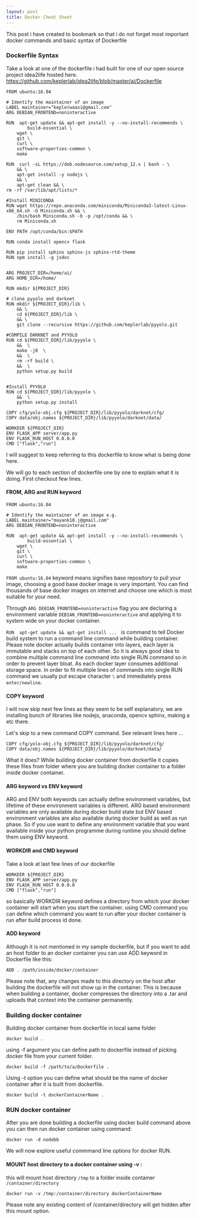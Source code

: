```yaml
---
layout: post
title: Docker Cheat Sheet
---
```


This post i have created to bookmark so that i do not forget most important docker commands and basic syntax of Dockerfile



### Dockerfile Syntax
Take a look at one of the dockerfile i had built for one of our open source project idea2life 
hosted here. 
https://github.com/keplerlab/idea2life/blob/master/ai/Dockerfile

```
FROM ubuntu:16.04

# Identify the maintainer of an image
LABEL maintainer="keplerwaasi@gmail.com"
ARG DEBIAN_FRONTEND=noninteractive

RUN  apt-get update && apt-get install -y --no-install-recommends \
        build-essential \
	wget \
    git \
    curl \
    software-properties-common \
	make 

RUN  curl -sL https://deb.nodesource.com/setup_12.x | bash - \
    && \
    apt-get install -y nodejs \
    && \
    apt-get clean && \
rm -rf /var/lib/apt/lists/*

#Install MINICONDA
RUN wget https://repo.anaconda.com/miniconda/Miniconda3-latest-Linux-x86_64.sh -O Miniconda.sh && \
	/bin/bash Miniconda.sh -b -p /opt/conda && \
	rm Miniconda.sh

ENV PATH /opt/conda/bin:$PATH

RUN conda install opencv flask

RUN pip install sphinx sphinx-js sphinx-rtd-theme
RUN npm install -g jsdoc


ARG PROJECT_DIR=/home/ai/
ARG HOME_DIR=/home/

RUN mkdir ${PROJECT_DIR}

# clone pyyolo and darknet
RUN mkdir ${PROJECT_DIR}/lib \
	&& \
    cd ${PROJECT_DIR}/lib \
    && \
    git clone --recursive https://github.com/keplerlab/pyyolo.git

#COMPILE DARKNET and PYYOLO
RUN cd ${PROJECT_DIR}/lib/pyyolo \
    &&  \
    make -j8  \
    &&  \
    rm -rf build \
    &&  \
    python setup.py build 


#Install PYYOLO
RUN cd ${PROJECT_DIR}/lib/pyyolo \
    &&  \
    python setup.py install    
 
COPY cfg/yolo-obj.cfg ${PROJECT_DIR}/lib/pyyolo/darknet/cfg/
COPY data/obj.names ${PROJECT_DIR}/lib/pyyolo/darknet/data/

WORKDIR ${PROJECT_DIR}
ENV FLASK_APP server/app.py
ENV FLASK_RUN_HOST 0.0.0.0
CMD ["flask","run"]
```
I will suggest to keep referring to this dockerfile to know what is being done here. 

We will go to each section of dockerfile one by one to explain what it is doing. 
First checkout few lines. 

#### FROM, ARG and RUN keyword 
```
FROM ubuntu:16.04

# Identify the maintainer of an image e.g. 
LABEL maintainer="mayank10.j@gmail.com"
ARG DEBIAN_FRONTEND=noninteractive

RUN  apt-get update && apt-get install -y --no-install-recommends \
        build-essential \
	wget \
    git \
    curl \
    software-properties-common \
	make 

```

`FROM ubuntu:16.04` keyword means signifies base repository to pull your image, choosing a good base docker image is very 
important. You can find thousands of base docker images on internet and choose one which is most suitable for your need.

Through `ARG DEBIAN_FRONTEND=noninteractive` flag you are declaring a environment variable `DEBIAN_FRONTEND=noninteractive` 
and applying it to system wide on your docker container.

`RUN  apt-get update && apt-get install ... ` is command to tell Docker build system to run a command line command while 
building container. Please note docker actually builds container into layers, each layer is immutable and stacks on top of each other. So it is always good idea to combine multiple command line command into single RUN command so in order to prevent layer bloat. As each docker layer consumes additional storage space. In order to fit multiple lines of commands into single RUN command we usually put escape character `\` and immediately press `enter/newline`.

#### COPY keyword 
I will now skip next few lines as they seem to be self explanatory, we are installing bunch of libraries like nodejs, anaconda, 
opencv sphinx, making a  etc there.

Let's skip to a new command COPY command. See relevant lines here ... 

```
COPY cfg/yolo-obj.cfg ${PROJECT_DIR}/lib/pyyolo/darknet/cfg/
COPY data/obj.names ${PROJECT_DIR}/lib/pyyolo/darknet/data/
```
What it does? While building docker container from dockerfile it copies these files from folder where you are building
docker container to a folder inside docker container.

#### ARG keyword vs ENV keyword 
ARG and ENV both keywords can actually define environment variables, but lifetime of these environment variables is different. 
ARG based environment variables are only available during docker build state but ENV based environment variables are also available during docker build as well as run phase. So if you use want to define any environment variable that you want available inside your python programme during runtime you should define them using ENV keyword.

#### WORKDIR and CMD keyword
Take a look at last few lines of our dockerfile 
```
WORKDIR ${PROJECT_DIR}
ENV FLASK_APP server/app.py
ENV FLASK_RUN_HOST 0.0.0.0
CMD ["flask","run"]
```
so basically WORKDIR keyword defines a directory from which your docker container will start when you start the container. 
using CMD command you can define which command you want to run after your docker container is run after build process id done.

#### ADD keyword
Although it is not mentioned in my sample dockerfile, but if you want to add an host folder to an docker container you can use 
ADD keyword in Dockerfile like this: 
```
ADD . /path/inside/docker/container
```
Please note that, any changes made to this directory on the host after building the dockerfile will not show up in the container. This is because when building a container, docker compresses the directory into a .tar and uploads that context into the container permanently. 

### Building docker container

Building docker container from dockerfile in local same folder
```
docker build . 
```
using -f argument you can define path to dockerfile instead of picking docker file from your current folder. 
```
docker build -f /path/to/a/Dockerfile .
```
Using -t option you can define what should be the name of docker container after it is built from dockerfile. 
```
docker build -t dockerContainerName .
```

### RUN docker container
After you are done building a dockerfile using docker build command above you can then run docker container using command: 
```
docker run -d nodebb
```

We will now explore useful commmand line options for docker RUN.

#### MOUNT host directory to a docker container using -v :
this will mount host directory `/tmp` to a folder inside container `/container/directory`
```
docker run -v /tmp:/container/directory dockerContainerName
```
Please note any existing content of /container/directory will get hidden after this mount option. 

